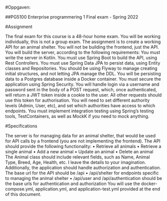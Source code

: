#Oppgaven: 

##PG5100 Enterprise programmering 1 Final exam - Spring 2022

#Assignment

The final exam for this course is a 48-hour home exam. You will be working individually, this is not a group exam.
The assignment is to create a working API for an animal shelter. You will not be building the frontend, just the API. You will build the server, according to the following requirements:
You must write the server in Kotlin.
You must use Spring Boot to build the API, using Rest Controllers.
You must use Spring Data JPA to persist data, using Entity classes and Repositories. You should be using Flyway to manage creating initial structures, and not letting JPA manage the DDL. You will be persisting data to a Postgres database inside a Docker container.
You must secure the application using Spring Security. You will handle login via a username and password sent in the body of a POST request, which, once authenticated, will return a JWT token inside a cookie to the user. All other requests should use this token for authorisation. You will need to set different authority levels (Admin, User, etc), and set which authorities have access to which endpoints.
You must implement integration testing using Spring’s testing tools, TestContainers, as well as MockK if you need to mock anything.

#Specifications

The server is for managing data for an animal shelter, that would be used for API calls by a frontend (you are not implementing the frontend).
The API should provide the following functionality: • Retrieve all animals
• Retrieve a single animal
• Add a new animal
• Update an animal • Delete an animal
The Animal class should include relevant fields, such as Name, Animal Type, Breed, Age, Health, etc. I leave the details to your imagination.
Additionally, the application should handle authorization and authentication.
The base url for the API should be /api
• /api/shelter for endpoints specific to managing the animal shelter
• /api/user and /api/authentication should be the base urls for authentication and authorization
You will use the docker-compose.yml, application.yml, and application-test.yml provided at the end of this document.
